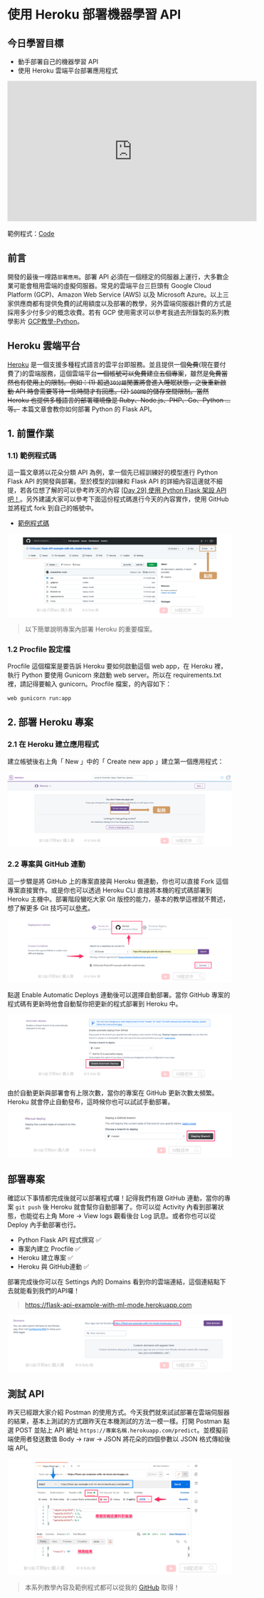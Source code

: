 # 使用 Heroku 部署機器學習 API

## 今日學習目標
- 動手部署自己的機器學習 API
- 使用 Heroku 雲端平台部署應用程式

<iframe width="560" height="315" src="https://www.youtube.com/embed/X2ncrARsB70" frameborder="0" allow="accelerometer; autoplay; clipboard-write; encrypted-media; gyroscope; picture-in-picture" allowfullscreen></iframe>

範例程式：[Code](https://github.com/1010code/Flask-API-example-with-ML-model-heroku)


## 前言
開發的最後一哩路`部署應用`。部署 API 必須在一個穩定的伺服器上運行，大多數企業可能會租用雲端的虛擬伺服器。常見的雲端平台三巨頭有 Google Cloud Platform (GCP)、Amazon Web Service (AWS) 以及 Microsoft Azure。以上三家供應商都有提供免費的試用額度以及部署的教學，另外雲端伺服器計費的方式是採用多少付多少的概念收費。若有 GCP 使用需求可以參考我過去所錄製的系列教學影片 [GCP教學-Python](https://www.youtube.com/watch?v=z3bU_MYPlOs&list=PLXSkku8eiD-hcW9N9A6M8Y6Hma8DHBsEJ)。

## Heroku 雲端平台
[Heroku](https://www.heroku.com) 是一個支援多種程式語言的雲平台即服務。並且提供一個~~免費~~(現在要付費了)的雲端服務，這個雲端平台~~一個帳號可以免費建立五個專案~~，雖然是~~免費當然也有使用上的限制。例如：(1) 超過`30分鐘`閒置將會進入睡眠狀態，之後重新啟動 API 時會需要等待一些時間才有回應。(2) `500MB`的儲存空間限制。當然 Heroku 也提供多種語言的部署環境像是 Ruby、Node.js、PHP、Go、Python ...等。~~
本篇文章會教你如何部署 Python 的 Flask API。

## 1. 前置作業
### 1.1) 範例程式碼
這一篇文章將以花朵分類 API 為例，拿一個先已經訓練好的模型進行 Python Flask API 的開發與部署。至於模型的訓練和 Flask API 的詳細內容這邊就不細提，若各位想了解的可以參考昨天的內容 [[Day 29] 使用 Python Flask 架設 API 吧！](https://ithelp.ithome.com.tw/articles/10280422)。另外建議大家可以參考下面這份程式碼進行今天的內容實作，使用 GitHub 並將程式 fork 到自己的帳號中。

- [範例程式碼](https://github.com/1010code/Flask-API-example-with-ML-model-heroku)

![](./image/img30-1.png)

> 以下簡單說明專案內部署 Heroku 的重要檔案。

### 1.2 Procfile 設定檔
Procfile 這個檔案是要告訴 Heroku 要如何啟動這個 web app，在 Heroku 裡，執行 Python 要使用 Gunicorn 來啟動 web server。所以在 requirements.txt 裡，請記得要輸入 gunicorn。Procfile 檔案，的內容如下：

```sh
web gunicorn run:app
```

## 2. 部署 Heroku 專案
### 2.1 在 Heroku 建立應用程式
建立帳號後右上角「 New 」中的「 Create new app 」建立第一個應用程式：

![](./image/img30-2.png)

### 2.2 專案與 GitHub 連動
這一步驟是將 GitHub 上的專案直接與 Heroku 做連動，你也可以直接 Fork 這個專案直接實作。或是你也可以透過 Heroku CLI 直接將本機的程式碼部署到 Heroku 主機中。部署階段蠻吃大家 Git 版控的能力，基本的教學這裡就不贅述，想了解更多 Git 技巧可以[參考](https://github.com/doggy8088/Learn-Git-in-30-days)。

![](./image/img30-3.png)

點選 Enable Automatic Deploys 連動後可以選擇自動部署。當你 GitHub 專案的程式碼有更新時他會自動幫你把更新的程式部署到 Heroku 中。

![](./image/img30-4.png)

由於自動更新與部署會有上限次數，當你的專案在 GitHub 更新次數太頻繁。Heroku 就會停止自動發布，這時候你也可以試試手動部署。

![](./image/img30-5.png)

## 部署專案
確認以下事情都完成後就可以部署程式囉！記得我們有跟 GitHub 連動，當你的專案 `git push` 後 Heroku 就會幫你自動部署了。你可以從 Activity 內看到部署狀態，也能從右上角 More -> View logs 觀看後台 Log 訊息。或者你也可以從 Deploy 內手動部署也行。

- Python Flask API 程式撰寫 ✅
- 專案內建立 Procfile ✅
- Heroku 建立專案 ✅
- Heroku 與 GitHub連動 ✅

部署完成後你可以在 Settings 內的 Domains 看到你的雲端連結，這個連結點下去就能看到我們的API囉！

> https://flask-api-example-with-ml-mode.herokuapp.com

![](./image/img30-6.png)

## 測試 API
昨天已經跟大家介紹 Postman 的使用方式。今天我們就來試試部署在雲端伺服器的結果，基本上測試的方式跟昨天在本機測試的方法一模一樣。打開 Postman 點選 POST 並貼上 API 網址 `https://專案名稱.herokuapp.com/predict`。並模擬前端使用者發送數值 Body -> raw -> JSON 將花朵的四個參數以 JSON 格式傳給後端 API。

![](./image/img30-7.png)

> 本系列教學內容及範例程式都可以從我的 [GitHub](https://github.com/andy6804tw/2021-13th-ironman) 取得！